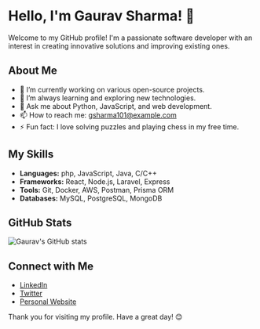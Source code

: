 # Hello, I'm Gaurav Sharma! 👋

Welcome to my GitHub profile! I'm a passionate software developer with an interest in creating innovative solutions and improving existing ones.

## About Me

- 🔭 I’m currently working on various open-source projects.
- 🌱 I’m always learning and exploring new technologies.
- 💬 Ask me about Python, JavaScript, and web development.
- 📫 How to reach me: [gsharma101@example.com](mailto:gsharma101@example.com)
- ⚡ Fun fact: I love solving puzzles and playing chess in my free time.

## My Skills

- **Languages:** php, JavaScript, Java, C/C++
- **Frameworks:** React, Node.js, Laravel, Express
- **Tools:** Git, Docker, AWS, Postman, Prisma ORM
- **Databases:** MySQL, PostgreSQL, MongoDB

## GitHub Stats

![Gaurav's GitHub stats](https://github-readme-stats.vercel.app/api?username=gsharma101&show_icons=true&theme=radical)

## Connect with Me

- [LinkedIn](https://www.linkedin.com/in/gsharma101)
- [Twitter](https://twitter.com/gsharma101)
- [Personal Website](https://gauravsharma.co.in)

Thank you for visiting my profile. Have a great day! 😊
